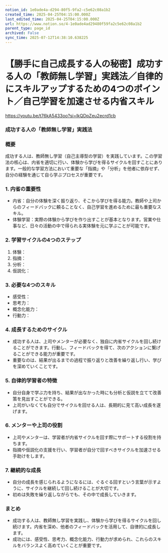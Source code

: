 ```yaml
---
notion_id: 1e0ade4a-d294-80f5-9fa2-c5e62c08a1b2
created_time: 2025-04-25T04:15:00.000Z
last_edited_time: 2025-04-25T04:15:00.000Z
url: https://www.notion.so/4-1e0ade4ad29480f59fa2c5e62c08a1b2
parent_type: page_id
archived: False
sync_time: 2025-07-12T14:38:10.638225
---
```


# 【勝手に自己成長する人の秘密】成功する人の「教師無し学習」実践法／自律的にスキルアップするための4つのポイント／自己学習を加速させる内省スキル

https://youtu.be/t76kA5433oo?si=lkQDpZeu2ecrd1cb
### 成功する人の「教師無し学習」実践法
### 概要
成功する人は、教師無し学習（自己主導型の学習）を実践しています。この学習法の核心は、内省を適切に行い、体験から学びを得るサイクルを回すことにあります。一般的な学習方法において重要な「指摘」や「分析」を他者に依存せず、自分の経験を通じて自ら学ぶプロセスが重要です。
### 1. 内省の重要性
- 内省：自分の体験を深く振り返り、そこから学びを得る能力。教師や上司からのフィードバックに頼ることなく、自己学習を進めるために最も重要なスキル。
- 体験学習：実際の体験から学びを作り出すことが基本となります。営業や仕事など、日々の活動の中で得られる実体験を元に学ぶことが可能です。
### 2. 学習サイクルの4つのステップ
1. 体験：
1. 指摘：
1. 分析：
1. 仮説化：
### 3. 必要な4つのスキル
- 感受性：
- 思考力：
- 概念化能力：
- 行動力：
### 4. 成長するためのサイクル
- 成功する人は、上司やメンターが必要なく、独自に内省サイクルを回し続けることができます。行動し、フィードバックを得て、次のアクションに繋げることができる能力が重要です。
- 重要なのは、結果が出るまでの過程で振り返りと改善を繰り返し行い、学びを深めていくことです。
### 5. 自律的学習者の特徴
- 自分自身で学ぶ力を持ち、結果が出なかった時にも分析と仮説を立てて改善策を見出すことができる。
- 上司がいなくても自分でサイクルを回せる人は、長期的に見て高い成長を遂げます。
### 6. メンターや上司の役割
- 上司やメンターは、学習者が内省サイクルを回す際にサポートする役割を持ちます。
- 指摘や仮説化の支援を行い、学習者が自分で回すべきサイクルを加速させる手助けをします。
### 7. 継続的な成長
- 自分の成長を感じられるようになるには、ぐるぐる回すという言葉が示すように、サイクルを継続して回し続けることが大切です。
- 初めは失敗を繰り返しながらでも、その中で成長していきます。
### まとめ
- 成功する人は、教師無し学習を実践し、体験から学びを得るサイクルを回し続けます。内省を深め、他者のフィードバックを活用して、自律的に成長します。
- 成功には、感受性、思考力、概念化能力、行動力が求められ、これらのスキルをバランスよく高めていくことが重要です。